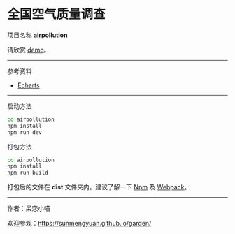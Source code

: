 # 全国空气质量调查 #

项目名称 __airpollution__

请欣赏 [demo](https://sunmengyuan.github.io/demos/echarts/airpollution)。

*****

参考资料

+ [Echarts](http://echarts.baidu.com/)

*****

启动方法
    
```bash
cd airpollution
npm install
npm run dev
```

打包方法

```bash
cd airpollution
npm install
npm run build
```

打包后的文件在 __dist__ 文件夹内。建议了解一下 [Npm](https://www.npmjs.com/) 及 [Webpack](https://webpack.github.io/docs/)。

*****

作者：呆恋小喵

欢迎参观：<https://sunmengyuan.github.io/garden/>
